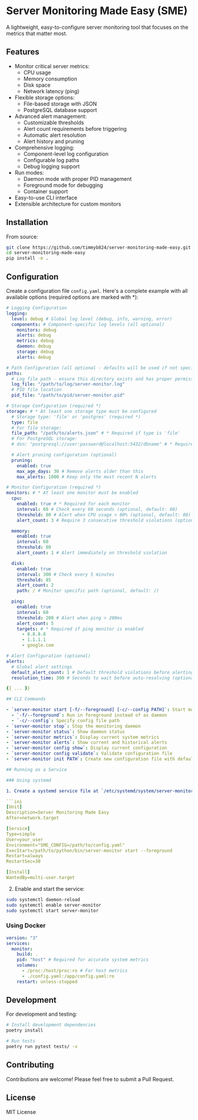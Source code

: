 # Server Monitoring Made Easy (SME)

A lightweight, easy-to-configure server monitoring tool that focuses on the metrics that matter most.

## Features

- Monitor critical server metrics:
  - CPU usage
  - Memory consumption
  - Disk space
  - Network latency (ping)
- Flexible storage options:
  - File-based storage with JSON
  - PostgreSQL database support
- Advanced alert management:
  - Customizable thresholds
  - Alert count requirements before triggering
  - Automatic alert resolution
  - Alert history and pruning
- Comprehensive logging:
  - Component-level log configuration
  - Configurable log paths
  - Debug logging support
- Run modes:
  - Daemon mode with proper PID management
  - Foreground mode for debugging
  - Container support
- Easy-to-use CLI interface
- Extensible architecture for custom monitors

## Installation

From source:

```bash
git clone https://github.com/timmyb824/server-monitoring-made-easy.git
cd server-monitoring-made-easy
pip install -e .
```

## Configuration

Create a configuration file `config.yaml`. Here's a complete example with all available options (required options are marked with \*):

````yaml
# Logging Configuration
logging:
  level: debug # Global log level (debug, info, warning, error)
  components: # Component-specific log levels (all optional)
    monitors: debug
    alerts: debug
    metrics: debug
    daemon: debug
    storage: debug
    alerts: debug

# Path Configuration (all optional - defaults will be used if not specified)
paths:
  # Log file path - ensure this directory exists and has proper permissions
  log_file: "/path/to/log/server-monitor.log"
  # PID file location
  pid_file: "/path/to/pid/server-monitor.pid"

# Storage Configuration (required *)
storage: # * At least one storage type must be configured
  # Storage type: 'file' or 'postgres' (required *)
  type: file
  # For file storage:
  file_path: "/path/to/alerts.json" # * Required if type is 'file'
  # For PostgreSQL storage:
  # dsn: "postgresql://user:password@localhost:5432/dbname" # * Required if type is 'postgres'

  # Alert pruning configuration (optional)
  pruning:
    enabled: true
    max_age_days: 30 # Remove alerts older than this
    max_alerts: 1000 # Keep only the most recent N alerts

# Monitor Configuration (required *)
monitors: # * At least one monitor must be enabled
  cpu:
    enabled: true # * Required for each monitor
    interval: 60 # Check every 60 seconds (optional, default: 60)
    threshold: 80 # Alert when CPU usage > 80% (optional, default: 80)
    alert_count: 3 # Require 3 consecutive threshold violations (optional, default: 1)

  memory:
    enabled: true
    interval: 60
    threshold: 80
    alert_count: 1 # Alert immediately on threshold violation

  disk:
    enabled: true
    interval: 300 # Check every 5 minutes
    threshold: 85
    alert_count: 2
    path: / # Monitor specific path (optional, default: /)

  ping:
    enabled: true
    interval: 60
    threshold: 200 # Alert when ping > 200ms
    alert_count: 5
    targets: # * Required if ping monitor is enabled
      - 8.8.8.8
      - 1.1.1.1
      - google.com

# Alert Configuration (optional)
alerts:
  # Global alert settings
  default_alert_count: 1 # Default threshold violations before alerting (optional)
  resolution_time: 300 # Seconds to wait before auto-resolving (optional, default: 300)

{{ ... }}

## CLI Commands

- `server-monitor start [-f/--foreground] [-c/--config PATH]`: Start monitoring
  - `-f/--foreground`: Run in foreground instead of as daemon
  - `-c/--config`: Specify config file path
- `server-monitor stop`: Stop the monitoring daemon
- `server-monitor status`: Show daemon status
- `server-monitor metrics`: Display current system metrics
- `server-monitor alerts`: Show current and historical alerts
- `server-monitor config show`: Display current configuration
- `server-monitor config validate`: Validate configuration file
- `server-monitor init PATH`: Create new configuration file with defaults

## Running as a Service

### Using systemd

1. Create a systemd service file at `/etc/systemd/system/server-monitor.service`:

```ini
[Unit]
Description=Server Monitoring Made Easy
After=network.target

[Service]
Type=simple
User=your_user
Environment="SME_CONFIG=/path/to/config.yaml"
ExecStart=/path/to/python/bin/server-monitor start --foreground
Restart=always
RestartSec=30

[Install]
WantedBy=multi-user.target
````

2. Enable and start the service:

```bash
sudo systemctl daemon-reload
sudo systemctl enable server-monitor
sudo systemctl start server-monitor
```

### Using Docker

```yaml
version: "3"
services:
  monitor:
    build: .
    pid: "host" # Required for accurate system metrics
    volumes:
      - /proc:/host/proc:ro # For host metrics
      - ./config.yaml:/app/config.yaml:ro
    restart: unless-stopped
```

## Development

For development and testing:

```bash
# Install development dependencies
poetry install

# Run tests
poetry run pytest tests/ -v
```

## Contributing

Contributions are welcome! Please feel free to submit a Pull Request.

## License

MIT License
